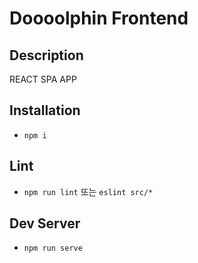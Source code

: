 # Doooolphin Frontend

## Description

REACT SPA APP

## Installation

- `npm i`

## Lint

- `npm run lint` 또는 `eslint src/*`

## Dev Server

- `npm run serve`
